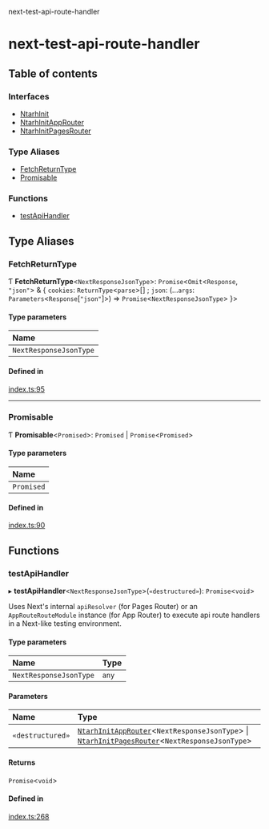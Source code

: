 next-test-api-route-handler

# next-test-api-route-handler

## Table of contents

### Interfaces

- [NtarhInit](interfaces/NtarhInit.md)
- [NtarhInitAppRouter](interfaces/NtarhInitAppRouter.md)
- [NtarhInitPagesRouter](interfaces/NtarhInitPagesRouter.md)

### Type Aliases

- [FetchReturnType](README.md#fetchreturntype)
- [Promisable](README.md#promisable)

### Functions

- [testApiHandler](README.md#testapihandler)

## Type Aliases

### FetchReturnType

Ƭ **FetchReturnType**\<`NextResponseJsonType`\>: `Promise`\<`Omit`\<`Response`, ``"json"``\> & \{ `cookies`: `ReturnType`\<`parse`\>[] ; `json`: (...`args`: `Parameters`\<`Response`[``"json"``]\>) => `Promise`\<`NextResponseJsonType`\>  }\>

#### Type parameters

| Name |
| :------ |
| `NextResponseJsonType` |

#### Defined in

[index.ts:95](https://github.com/Xunnamius/next-test-api-route-handler/blob/5c32fd0/src/index.ts#L95)

___

### Promisable

Ƭ **Promisable**\<`Promised`\>: `Promised` \| `Promise`\<`Promised`\>

#### Type parameters

| Name |
| :------ |
| `Promised` |

#### Defined in

[index.ts:90](https://github.com/Xunnamius/next-test-api-route-handler/blob/5c32fd0/src/index.ts#L90)

## Functions

### testApiHandler

▸ **testApiHandler**\<`NextResponseJsonType`\>(`«destructured»`): `Promise`\<`void`\>

Uses Next's internal `apiResolver` (for Pages Router) or an
`AppRouteRouteModule` instance (for App Router) to execute api route handlers
in a Next-like testing environment.

#### Type parameters

| Name | Type |
| :------ | :------ |
| `NextResponseJsonType` | `any` |

#### Parameters

| Name | Type |
| :------ | :------ |
| `«destructured»` | [`NtarhInitAppRouter`](interfaces/NtarhInitAppRouter.md)\<`NextResponseJsonType`\> \| [`NtarhInitPagesRouter`](interfaces/NtarhInitPagesRouter.md)\<`NextResponseJsonType`\> |

#### Returns

`Promise`\<`void`\>

#### Defined in

[index.ts:268](https://github.com/Xunnamius/next-test-api-route-handler/blob/5c32fd0/src/index.ts#L268)
